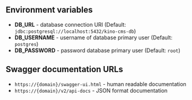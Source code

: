 ## Environment variables

- **DB_URL** - database connection URI (Default: `jdbc:postgresql://localhost:5432/kino-cms-db`)
- **DB_USERNAME** - username of database primary user (Default: `postgres`)
- **DB_PASSWORD** - password database primary user (Default: `root`)

## Swagger documentation URLs

- `https://{domain}/swagger-ui.html` - human readable documentation
- `https://{domain}/v2/api-docs` - JSON format documentation
